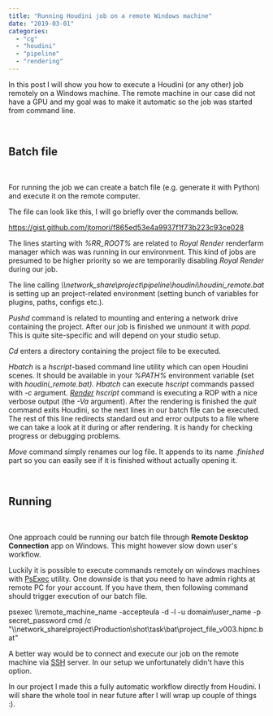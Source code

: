 ```yaml
---
title: "Running Houdini job on a remote Windows machine"
date: "2019-03-01"
categories: 
  - "cg"
  - "houdini"
  - "pipeline"
  - "rendering"
---
```


In this post I will show you how to execute a Houdini (or any other) job remotely on a Windows machine. The remote machine in our case did not have a GPU and my goal was to make it automatic so the job was started from command line.

 

## Batch file

 

For running the job we can create a batch file (e.g. generate it with Python) and execute it on the remote computer.

The file can look like this, I will go briefly over the commands bellow.

https://gist.github.com/jtomori/f865ed53e4a9937f1f73b223c93ce028

The lines starting with _%RR\_ROOT%_ are related to _Royal Render_ renderfarm manager which was was running in our environment. This kind of jobs are presumed to be higher priority so we are temporarily disabling _Royal Render_ during our job.

The line calling _\\\\network\_share\\project\\pipeline\\houdini\\houdini\_remote.bat_ is setting up an project-related environment (setting bunch of variables for plugins, paths, configs etc.).

_Pushd_ command is related to mounting and entering a network drive containing the project. After our job is finished we unmount it with _popd_. This is quite site-specific and will depend on your studio setup.

_Cd_ enters a directory containing the project file to be executed.

_Hbatch_ is a _hscript_\-based command line utility which can open Houdini scenes. It should be available in your _%PATH%_ environment variable (set with _houdini\_remote.bat)._ _Hbatch_ can execute _hscript_ commands passed with _\-c_ argument. _[Render](http://www.sidefx.com/docs/houdini/commands/render.html) hscript_ command is executing a ROP with a nice verbose output (the _\-Va_ argument). After the rendering is finished the _quit_ command exits Houdini, so the next lines in our batch file can be executed. The rest of this line redirects standard out and error outputs to a file where we can take a look at it during or after rendering. It is handy for checking progress or debugging problems.

_Move_ command simply renames our log file. It appends to its name _.finished_ part so you can easily see if it is finished without actually opening it.

 

## Running

 

One approach could be running our batch file through **Remote Desktop Connection** app on Windows. This might however slow down user's workflow.

Luckily it is possible to execute commands remotely on windows machines with [PsExec](https://docs.microsoft.com/en-us/sysinternals/downloads/psexec) utility. One downside is that you need to have admin rights at remote PC for your account. If you have them, then following command should trigger execution of our batch file.

psexec \\\\remote\_machine\_name -accepteula -d -l -u domain\\user\_name -p secret\_password cmd /c "\\\\network\_share\\project\\Production\\shot\\task\\bat\\project\_file\_v003.hipnc.bat"

A better way would be to connect and execute our job on the remote machine via [SSH](https://docs.microsoft.com/en-us/windows-server/administration/openssh/openssh_overview) server. In our setup we unfortunately didn't have this option.

In our project I made this a fully automatic workflow directly from Houdini. I will share the whole tool in near future after I will wrap up couple of things :).
